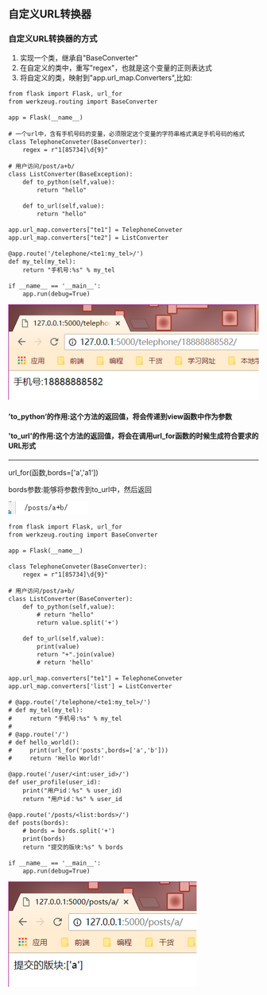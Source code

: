 ## 自定义URL转换器

### 自定义URL转换器的方式

1. 实现一个类，继承自"BaseConverter"
2. 在自定义的类中，重写"regex"，也就是这个变量的正则表达式
3. 将自定义的类，映射到"app.url\_map.Converters",比如:

```
from flask import Flask, url_for
from werkzeug.routing import BaseConverter

app = Flask(__name__)

# 一个url中，含有手机号码的变量，必须限定这个变量的字符串格式满足手机号码的格式
class TelephoneConveter(BaseConverter):
    regex = r"1[85734]\d{9}"

# 用户访问/post/a+b/
class ListConverter(BaseException):
    def to_python(self,value):
        return "hello"

    def to_url(self,value):
        return "hello"

app.url_map.converters["te1"] = TelephoneConveter
app.url_map.converters["te2"] = ListConverter

@app.route('/telephone/<te1:my_tel>/')
def my_tel(my_tel):
    return "手机号:%s" % my_tel

if __name__ == '__main__':
    app.run(debug=True)
```

![](/assets/09-1.png)

#### ’to\_python‘的作用:这个方法的返回值，将会传递到view函数中作为参数

#### 'to\_url'的作用:这个方法的返回值，将会在调用url\_for函数的时候生成符合要求的URL形式

---

url\_for\(函数,bords=\['a','a1'\]\)

bords参数:能够将参数传到to\_url中，然后返回



![](/assets/09-3.png)

```
from flask import Flask, url_for
from werkzeug.routing import BaseConverter

app = Flask(__name__)

class TelephoneConveter(BaseConverter):
    regex = r"1[85734]\d{9}"

# 用户访问/post/a+b/
class ListConverter(BaseConverter):
    def to_python(self,value):
        # return "hello"
        return value.split('+')

    def to_url(self,value):
        print(value)
        return "+".join(value)
        # return 'hello'

app.url_map.converters["te1"] = TelephoneConveter
app.url_map.converters['list'] = ListConverter

# @app.route('/telephone/<te1:my_tel>/')
# def my_tel(my_tel):
#     return "手机号:%s" % my_tel
#
# @app.route('/')
# def hello_world():
#     print(url_for('posts',bords=['a','b']))
#     return 'Hello World!'

@app.route('/user/<int:user_id>/')
def user_profile(user_id):
    print("用户id：%s" % user_id)
    return "用户id：%s" % user_id

@app.route('/posts/<list:bords>/')
def posts(bords):
    # bords = bords.split('+')
    print(bords)
    return "提交的版块:%s" % bords

if __name__ == '__main__':
    app.run(debug=True)
```

![](/assets/09-4.png)

